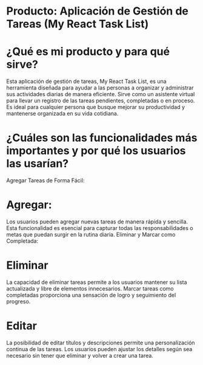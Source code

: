 # Producto: Aplicación de Gestión de Tareas (My React Task List)

# ¿Qué es mi producto y para qué sirve?

Esta aplicación de gestión de tareas, My React Task List, es una herramienta diseñada para ayudar a las personas a organizar y administrar sus actividades diarias de manera eficiente. Sirve como un asistente virtual para llevar un registro de las tareas pendientes, completadas o en proceso. Es ideal para cualquier persona que busque mejorar su productividad y mantenerse organizada en su vida cotidiana.

# ¿Cuáles son las funcionalidades más importantes y por qué los usuarios las usarían?

Agregar Tareas de Forma Fácil:

# Agregar:

Los usuarios pueden agregar nuevas tareas de manera rápida y sencilla. Esta funcionalidad es esencial para capturar todas las responsabilidades o metas que puedan surgir en la rutina diaria. Eliminar y Marcar como Completada:

# Eliminar

La capacidad de eliminar tareas permite a los usuarios mantener su lista actualizada y libre de elementos innecesarios. Marcar tareas como completadas proporciona una sensación de logro y seguimiento del progreso.

# Editar

La posibilidad de editar títulos y descripciones permite una personalización continua de las tareas. Los usuarios pueden ajustar los detalles según sea necesario sin tener que eliminar y volver a crear una tarea.
